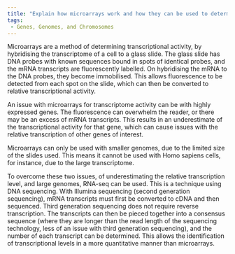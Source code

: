 ```yaml
---
title: "Explain how microarrays work and how they can be used to determine the transcriptome of whole genomes. "
tags:
 - Genes, Genomes, and Chromosomes
---
```

Microarrays are a method of determining transcriptional activity, by hybridising the transcriptome of a cell to a glass slide. The glass slide has DNA probes with known sequences bound in spots of identical probes, and the mRNA transcripts are fluorescently labelled. 
On hybridising the mRNA to the DNA probes, they become immobilised. This allows fluorescence to be detected from each spot on the slide, which can then be converted to relative transcriptional activity. 

An issue with microarrays for transcriptome activity can be with highly expressed genes. The fluorescence can overwhelm the reader, or there may be an excess of mRNA transcripts. This results in an underestimate of the transcriptional activity for that gene, which can cause issues with the relative transcription of other genes of interest. 

Microarrays can only be used with smaller genomes, due to the limited size of the slides used. This means it cannot be used with Homo sapiens cells, for instance, due to the large transcriptome. 

To overcome these two issues, of underestimating the relative transcription level, and large genomes, RNA-seq can be used. This is a technique using DNA sequencing. With Illumina sequencing (second generation sequencing), mRNA transcripts must first be converted to cDNA and then sequenced. Third generation sequencing does not require reverse transcription. The transcripts can then be pieced together into a consensus sequence (where they are longer than the read length of the sequencing technology, less of an issue with third generation sequencing), and the number of each transcript can be determined. This allows the identification of transcriptional levels in a more quantitative manner than microarrays. 
